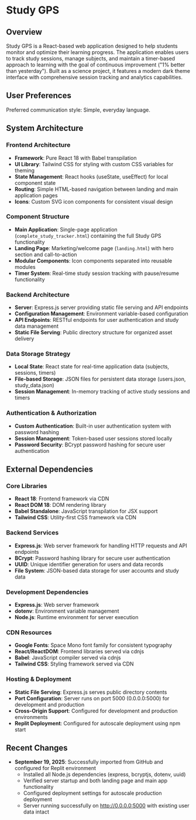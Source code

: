 # Study GPS

## Overview

Study GPS is a React-based web application designed to help students monitor and optimize their learning progress. The application enables users to track study sessions, manage subjects, and maintain a timer-based approach to learning with the goal of continuous improvement ("1% better than yesterday"). Built as a science project, it features a modern dark theme interface with comprehensive session tracking and analytics capabilities.

## User Preferences

Preferred communication style: Simple, everyday language.

## System Architecture

### Frontend Architecture
- **Framework**: Pure React 18 with Babel transpilation
- **UI Library**: Tailwind CSS for styling with custom CSS variables for theming
- **State Management**: React hooks (useState, useEffect) for local component state
- **Routing**: Simple HTML-based navigation between landing and main application pages
- **Icons**: Custom SVG icon components for consistent visual design

### Component Structure
- **Main Application**: Single-page application (`complete_study_tracker.html`) containing the full Study GPS functionality
- **Landing Page**: Marketing/welcome page (`landing.html`) with hero section and call-to-action
- **Modular Components**: Icon components separated into reusable modules
- **Timer System**: Real-time study session tracking with pause/resume functionality

### Backend Architecture
- **Server**: Express.js server providing static file serving and API endpoints
- **Configuration Management**: Environment variable-based configuration
- **API Endpoints**: RESTful endpoints for user authentication and study data management
- **Static File Serving**: Public directory structure for organized asset delivery

### Data Storage Strategy
- **Local State**: React state for real-time application data (subjects, sessions, timers)
- **File-based Storage**: JSON files for persistent data storage (users.json, study_data.json)
- **Session Management**: In-memory tracking of active study sessions and timers

### Authentication & Authorization
- **Custom Authentication**: Built-in user authentication system with password hashing
- **Session Management**: Token-based user sessions stored locally
- **Password Security**: BCrypt password hashing for secure user authentication

## External Dependencies

### Core Libraries
- **React 18**: Frontend framework via CDN
- **React DOM 18**: DOM rendering library
- **Babel Standalone**: JavaScript transpilation for JSX support
- **Tailwind CSS**: Utility-first CSS framework via CDN

### Backend Services
- **Express.js**: Web server framework for handling HTTP requests and API endpoints
- **BCrypt**: Password hashing library for secure user authentication
- **UUID**: Unique identifier generation for users and data records
- **File System**: JSON-based data storage for user accounts and study data

### Development Dependencies
- **Express.js**: Web server framework
- **dotenv**: Environment variable management
- **Node.js**: Runtime environment for server execution

### CDN Resources
- **Google Fonts**: Space Mono font family for consistent typography
- **React/ReactDOM**: Frontend libraries served via cdnjs
- **Babel**: JavaScript compiler served via cdnjs
- **Tailwind CSS**: Styling framework served via CDN

### Hosting & Deployment
- **Static File Serving**: Express.js serves public directory contents
- **Port Configuration**: Server runs on port 5000 (0.0.0.0:5000) for development and production
- **Cross-Origin Support**: Configured for development and production environments
- **Replit Deployment**: Configured for autoscale deployment using npm start

## Recent Changes
- **September 19, 2025**: Successfully imported from GitHub and configured for Replit environment
  - Installed all Node.js dependencies (express, bcryptjs, dotenv, uuid)  
  - Verified server startup and both landing page and main app functionality
  - Configured deployment settings for autoscale production deployment
  - Server running successfully on http://0.0.0.0:5000 with existing user data intact